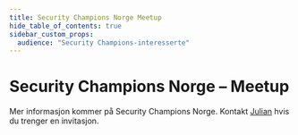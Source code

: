 ```yaml
---
title: Security Champions Norge Meetup
hide_table_of_contents: true
sidebar_custom_props:
  audience: "Security Champions-interesserte"
---
```


# Security Champions Norge – Meetup

Mer informasjon kommer på Security Champions Norge. Kontakt [Julian](https://teamkatalog.nav.no/resource/T160428) hvis du trenger en invitasjon.
